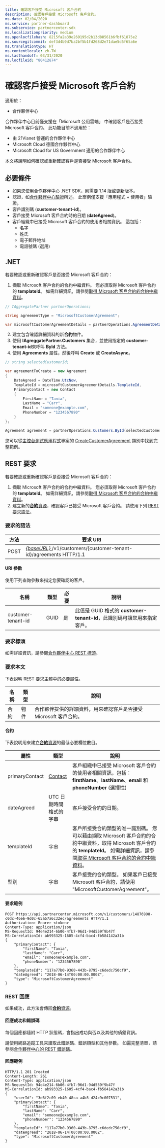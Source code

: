 ```yaml
---
title: 確認客戶接受 Microsoft 客戶合約
description: 確認客戶接受 Microsoft 客戶合約。
ms.date: 02/04/2020
ms.service: partner-dashboard
ms.subservice: partnercenter-sdk
ms.localizationpriority: medium
ms.openlocfilehash: 8215fa2a39e269195d2b13d88561b6fbf61875e2
ms.sourcegitcommit: def3d4b9d7ba2bf5b1fd268d2e71dae5d5f65a6e
ms.translationtype: HT
ms.contentlocale: zh-TW
ms.lasthandoff: 03/31/2020
ms.locfileid: "80412874"
---
```

# <a name="confirm-customer-acceptance-of-microsoft-customer-agreement"></a>確認客戶接受 Microsoft 客戶合約

適用於：

- 合作夥伴中心

合作夥伴中心目前僅支援在「Microsoft 公用雲端」  中確認客戶是否接受 Microsoft 客戶合約。 此功能目前不適用於：

- 由 21Vianet 營運的合作夥伴中心
- Microsoft Cloud 德國合作夥伴中心
- Microsoft Cloud for US Government 適用的合作夥伴中心

本文將說明如何確認或重新確認客戶是否接受 Microsoft 客戶合約。

## <a name="prerequisites"></a>必要條件

- 如果您使用合作夥伴中心 .NET SDK，則需要 1.14 版或更新版本。
- 認證，如[合作夥伴中心驗證](./partner-center-authentication.md)所述。 此案例僅支援「應用程式 + 使用者」驗證。 
- 客戶識別碼 (**customer-tenant-id**)。
- 客戶接受 Microsoft 客戶合約時的日期 (**dateAgreed**)。
- 客戶組織中已接受 Microsoft 客戶合約的使用者相關資訊。 這包括：
  - 名字
  - 姓氏
  - 電子郵件地址
  - 電話號碼 (選用)

## <a name="net"></a>.NET

若要確認或重新確認客戶是否接受 Microsoft 客戶合約：

1. 擷取 Microsoft 客戶合約的合約中繼資料。 您必須取得 Microsoft 客戶合約的 **templateId**。 如需詳細資訊，請參閱[取得 Microsoft 客戶合約的合約中繼資料](get-customer-agreement-metadata.md)。

```csharp
// IAggregatePartner partnerOperations;

string agreementType = "MicrosoftCustomerAgreement";

var microsoftCustomerAgreementDetails = partnerOperations.AgreementDetails.ByAgreementType(agreementType).Get().Items.Single();
```

2. 建立包含確認詳細資料的新**合約**物件。
3. 使用 **IAgreggatePartner.Customers** 集合，並使用指定的 **customer-tenant-id**來呼叫 **ById** 方法。
4. 使用 **Agreements** 屬性，然後呼叫 **Create** 或 **CreateAsync**。

```csharp
// string selectedCustomerId;

var agreementToCreate = new Agreement
{
    DateAgreed = DateTime.UtcNow,
    TemplateId = microsoftCustomerAgreementDetails.TemplateId,
    PrimaryContact = new Contact
    {
        FirstName = "Tania",
        LastName = "Carr",
        Email = "someone@example.com",
        PhoneNumber = "1234567890"
    }
};

Agreement agreement = partnerOperations.Customers.ById(selectedCustomerId).Agreements.Create(agreementToCreate);
```

您可以從[主控台測試應用程式](https://github.com/PartnerCenterSamples/Partner-Center-SDK-Samples)專案的 [CreateCustomerAgreement](https://github.com/PartnerCenterSamples/Partner-Center-SDK-Samples/blob/master/Source/Partner%20Center%20SDK%20Samples/Agreements/CreateCustomerAgreement.cs) 類別中找到完整範例。


## <a name="rest-request"></a>REST 要求

若要確認或重新確認客戶是否接受 Microsoft 客戶合約：

1. 擷取 Microsoft 客戶合約的合約中繼資料。 您必須取得 Microsoft 客戶合約的 **templateId**。 如需詳細資訊，請參閱[取得 Microsoft 客戶合約的合約中繼資料](get-customer-agreement-metadata.md)。
2. 建立新的[**合約**資源](agreement-resources.md)，確認客戶已接受 Microsoft 客戶合約。 請使用下列 [REST 要求語法](#request-syntax)。

### <a name="request-syntax"></a>要求的語法

| 方法 | 要求 URI                                                                                        |
|--------|----------------------------------------------------------------------------------------------------|
| POST   | [ *\{baseURL\}* ](partner-center-rest-urls.md)/v1/customers/{customer-tenant-id}/agreements HTTP/1.1 |

#### <a name="uri-parameter"></a>URI 參數

使用下列查詢參數來指定您要確認的客戶。

| 名稱               | 類型 | 必要 | 說明                                                                                 |
|--------------------|------|----------|---------------------------------------------------------------------------------------------|
| customer-tenant-id | GUID | 是 | 此值是 GUID 格式的 **customer-tenant-id**，此識別碼可讓您用來指定客戶。 |

### <a name="request-headers"></a>要求標頭

如需詳細資訊，請參閱[合作夥伴中心 REST 標頭](headers.md)。

### <a name="request-body"></a>要求本文

下表說明 REST 要求主體中的必要屬性。

| 名稱      | 類型   | 說明                                                                                  |  
|-----------|--------|----------------------------------------------------------------------------------------------|  
| 合約 | 物件 | 合作夥伴提供的詳細資料，用來確認客戶是否接受 Microsoft 客戶合約。 |  

#### <a name="agreement"></a>合約

下表說明用來建立[**合約**資源](agreement-resources.md)的最低必要欄位數目。

| 屬性       | 類型   | 說明                              |
|----------------|--------|------------------------------------------|
| primaryContact | [Contact](./utility-resources.md#contact) | 客戶組織中已接受 Microsoft 客戶合約的使用者相關資訊，包括：**firstName**、**lastName**、**email** 和 **phoneNumber** (選擇性) |
| dateAgreed     | UTC 日期時間格式的字串 |客戶接受合約的日期。 |
| templateId     | 字串 | 客戶所接受合約類型的唯一識別碼。 您可以藉由擷取 Microsoft 客戶合約的合約中繼資料，取得 Microsoft 客戶合約的 **templateId**。 如需詳細資訊，請參閱[取得 Microsoft 客戶合約的合約中繼資料](./get-customer-agreement-metadata.md)。 |
| 型別           | 字串 | 客戶接受的合約類型。 如果客戶已接受 Microsoft 客戶合約，請使用 "MicrosoftCustomerAgreement"。 |
  
#### <a name="request-example"></a>要求範例

```http
POST https://api.partnercenter.microsoft.com/v1/customers/14876998-c0dc-46e6-9d0c-65a57a6c32ec/agreements HTTP/1.1
Authorization: Bearer <token>
Content-Type: application/json
MS-RequestId: 94e4e214-6b06-4fb7-96d1-94d559f9b47f
MS-CorrelationId: ab993325-1605-4cf4-bac4-fb584142a31b
{
    "primaryContact": {
        "firstName": "Tania",
        "lastName": "Carr",
        "email": "someone@example.com",
        "phoneNumber": "1234567890"
    },
    "templateId": "117a77b0-9360-443b-8795-c6dedc750cf9",
    "dateAgreed": "2018-06-14T00:00:00.000Z",
    "type": "MicrosoftCustomerAgreement"
}
```

### <a name="rest-response"></a>REST 回應

如果成功，此方法會傳回[**合約**資源](./agreement-resources.md)。

#### <a name="response-success-and-error-codes"></a>回應成功和錯誤碼

每個回應都隨附 HTTP 狀態碼，會指出成功與否以及其他的偵錯資訊。 

請使用網路追蹤工具來讀取此錯誤碼、錯誤類型和其他參數。 如需完整清單，請參閱[合作夥伴中心的 REST 錯誤碼](error-codes.md)。

#### <a name="response-example"></a>回應範例

```http
HTTP/1.1 201 Created
Content-Length: 261
Content-Type: application/json
MS-RequestId: 94e4e214-6b06-4fb7-96d1-94d559f9b47f
MS-CorrelationId: ab993325-1605-4cf4-bac4-fb584142a31b
{
    "userId": "3d6f2c09-eb40-48ca-a4b3-d24c9c007531",
    "primaryContact": {
        "firstName": "Tania",
        "lastName": "Carr",
        "email": "someone@example.com",
        "phoneNumber": "1234567890"
    },
    "templateId": "117a77b0-9360-443b-8795-c6dedc750cf9",
    "dateAgreed": "2018-06-14T00:00:00.000Z",
    "type": "MicrosoftCustomerAgreement"
}
```
